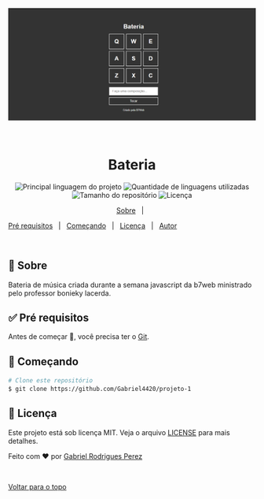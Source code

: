 <div align="center" id="top"> 
  <img src="./HomeApp.png" alt="Projeto 1" />

  &#xa0;

  <!-- <a href="https://projeto1.netlify.com">Demo</a> -->
</div>

<h1 align="center">Bateria</h1>

<p align="center">
  <img alt="Principal linguagem do projeto" src="https://img.shields.io/github/languages/top/Gabriel4420/projeto-1?color=56BEB8">

  <img alt="Quantidade de linguagens utilizadas" src="https://img.shields.io/github/languages/count/Gabriel4420/projeto-1?color=56BEB8">

  <img alt="Tamanho do repositório" src="https://img.shields.io/github/repo-size/Gabriel4420/projeto-1?color=56BEB8">

  <img alt="Licença" src="https://img.shields.io/github/license/Gabriel4420/projeto-1?color=56BEB8">

</p>

<!-- Status -->

<!-- <h4 align="center"> 
	🚧  Projeto 1 🚀 Em construção...  🚧
</h4> 

<hr> -->

<p align="center">
  <a href="#dart-sobre">Sobre</a> &#xa0; | &#xa0; 

  <a href="#white_check_mark-pré-requesitos">Pré requisitos</a> &#xa0; | &#xa0;
  <a href="#checkered_flag-começando">Começando</a> &#xa0; | &#xa0;
  <a href="#memo-licença">Licença</a> &#xa0; | &#xa0;
  <a href="https://github.com/Gabriel4420" target="_blank">Autor</a>
</p>

<br>

## :dart: Sobre ##

Bateria de música criada durante a semana javascript da b7web ministrado pelo professor bonieky lacerda.




## :white_check_mark: Pré requisitos ##

Antes de começar :checkered_flag:, você precisa ter o [Git](https://git-scm.com).

## :checkered_flag: Começando ##

```bash
# Clone este repositório
$ git clone https://github.com/Gabriel4420/projeto-1


```

## :memo: Licença ##

Este projeto está sob licença MIT. Veja o arquivo [LICENSE](LICENSE.md) para mais detalhes.


Feito com :heart: por <a href="https://github.com/Gabriel4420" target="_blank">Gabriel Rodrigues Perez</a>

&#xa0;

<a href="#top">Voltar para o topo</a>
